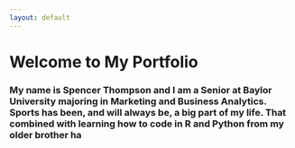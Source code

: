 ```yaml
---
layout: default
---
```

# Welcome to My Portfolio
### My name is Spencer Thompson and I am a Senior at Baylor University majoring in Marketing and Business Analytics. Sports has been, and will always be, a big part of my life. That combined with learning how to code in R and Python from my older brother ha

